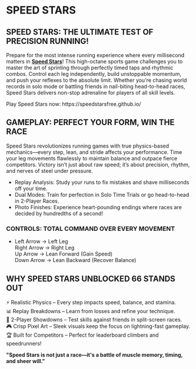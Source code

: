 <h1>SPEED STARS</h1>
<h2>SPEED STARS: THE ULTIMATE TEST OF PRECISION RUNNING!</h2>
<p>Prepare for the most intense running experience where every millisecond matters in <strong><a href="https://speedstarsfree.github.io/">Speed Stars</a></strong>! This high-octane sports game challenges you to master the art of sprinting through perfectly timed taps and rhythmic combos. Control each leg independently, build unstoppable momentum, and push your reflexes to the absolute limit. Whether you're chasing world records in solo mode or battling friends in nail-biting head-to-head races, Speed Stars delivers non-stop adrenaline for players of all skill levels.</p>
Play Speed Stars now: https://speedstarsfree.github.io/
<iumg=https://github.com/speedstarsunblocked66/speedstarsunblocked66/blob/main/Speed%20Stars.png>
<h2>GAMEPLAY: PERFECT YOUR FORM, WIN THE RACE</h2>
<p>Speed Stars revolutionizes running games with true physics-based mechanics&mdash;every step, lean, and stride affects your performance. Time your leg movements flawlessly to maintain balance and outpace fierce competitors. Victory isn&rsquo;t just about raw speed; it&rsquo;s about precision, rhythm, and nerves of steel under pressure.</p>
<ul>
<li>Replay Analysis: Study your runs to fix mistakes and shave milliseconds off your time.</li>
<li>Dual Modes: Train for perfection in Solo Time Trials or go head-to-head in 2-Player Races.</li>
<li>Photo Finishes: Experience heart-pounding endings where races are decided by hundredths of a second!</li>
</ul>
<h3>CONTROLS: TOTAL COMMAND OVER EVERY MOVEMENT</h3>
<ul>
<li>Left Arrow &rarr; Left Leg<br />Right Arrow &rarr; Right Leg<br />Up Arrow &rarr; Lean Forward (Gain Speed)<br />Down Arrow &rarr; Lean Backward (Recover Balance)</li>
</ul>
<h2>WHY SPEED STARS UNBLOCKED 66 STANDS OUT</h2>
<p>⚡ Realistic Physics &ndash; Every step impacts speed, balance, and stamina.<br />📊 Replay Breakdowns &ndash; Learn from losses and refine your technique.<br />👥 2-Player Showdowns &ndash; Test skills against friends in split-screen races.<br />🎮 Crisp Pixel Art &ndash; Sleek visuals keep the focus on lightning-fast gameplay.<br />🏆 Built for Competitors &ndash; Perfect for leaderboard climbers and speedrunners!</p>
<p><strong>"Speed Stars is not just a race&mdash;it's a battle of muscle memory, timing, and sheer will."</strong></p>
